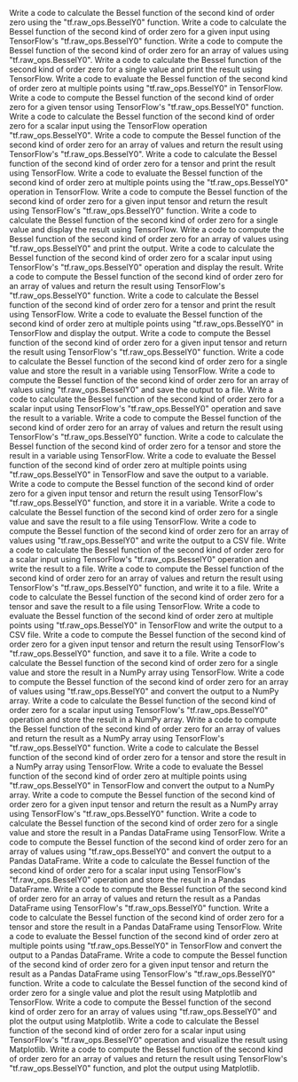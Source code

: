 Write a code to calculate the Bessel function of the second kind of order zero using the "tf.raw_ops.BesselY0" function.
Write a code to calculate the Bessel function of the second kind of order zero for a given input using TensorFlow's "tf.raw_ops.BesselY0" function.
Write a code to compute the Bessel function of the second kind of order zero for an array of values using "tf.raw_ops.BesselY0".
Write a code to calculate the Bessel function of the second kind of order zero for a single value and print the result using TensorFlow.
Write a code to evaluate the Bessel function of the second kind of order zero at multiple points using "tf.raw_ops.BesselY0" in TensorFlow.
Write a code to compute the Bessel function of the second kind of order zero for a given tensor using TensorFlow's "tf.raw_ops.BesselY0" function.
Write a code to calculate the Bessel function of the second kind of order zero for a scalar input using the TensorFlow operation "tf.raw_ops.BesselY0".
Write a code to compute the Bessel function of the second kind of order zero for an array of values and return the result using TensorFlow's "tf.raw_ops.BesselY0".
Write a code to calculate the Bessel function of the second kind of order zero for a tensor and print the result using TensorFlow.
Write a code to evaluate the Bessel function of the second kind of order zero at multiple points using the "tf.raw_ops.BesselY0" operation in TensorFlow.
Write a code to compute the Bessel function of the second kind of order zero for a given input tensor and return the result using TensorFlow's "tf.raw_ops.BesselY0" function.
Write a code to calculate the Bessel function of the second kind of order zero for a single value and display the result using TensorFlow.
Write a code to compute the Bessel function of the second kind of order zero for an array of values using "tf.raw_ops.BesselY0" and print the output.
Write a code to calculate the Bessel function of the second kind of order zero for a scalar input using TensorFlow's "tf.raw_ops.BesselY0" operation and display the result.
Write a code to compute the Bessel function of the second kind of order zero for an array of values and return the result using TensorFlow's "tf.raw_ops.BesselY0" function.
Write a code to calculate the Bessel function of the second kind of order zero for a tensor and print the result using TensorFlow.
Write a code to evaluate the Bessel function of the second kind of order zero at multiple points using "tf.raw_ops.BesselY0" in TensorFlow and display the output.
Write a code to compute the Bessel function of the second kind of order zero for a given input tensor and return the result using TensorFlow's "tf.raw_ops.BesselY0" function.
Write a code to calculate the Bessel function of the second kind of order zero for a single value and store the result in a variable using TensorFlow.
Write a code to compute the Bessel function of the second kind of order zero for an array of values using "tf.raw_ops.BesselY0" and save the output to a file.
Write a code to calculate the Bessel function of the second kind of order zero for a scalar input using TensorFlow's "tf.raw_ops.BesselY0" operation and save the result to a variable.
Write a code to compute the Bessel function of the second kind of order zero for an array of values and return the result using TensorFlow's "tf.raw_ops.BesselY0" function.
Write a code to calculate the Bessel function of the second kind of order zero for a tensor and store the result in a variable using TensorFlow.
Write a code to evaluate the Bessel function of the second kind of order zero at multiple points using "tf.raw_ops.BesselY0" in TensorFlow and save the output to a variable.
Write a code to compute the Bessel function of the second kind of order zero for a given input tensor and return the result using TensorFlow's "tf.raw_ops.BesselY0" function, and store it in a variable.
Write a code to calculate the Bessel function of the second kind of order zero for a single value and save the result to a file using TensorFlow.
Write a code to compute the Bessel function of the second kind of order zero for an array of values using "tf.raw_ops.BesselY0" and write the output to a CSV file.
Write a code to calculate the Bessel function of the second kind of order zero for a scalar input using TensorFlow's "tf.raw_ops.BesselY0" operation and write the result to a file.
Write a code to compute the Bessel function of the second kind of order zero for an array of values and return the result using TensorFlow's "tf.raw_ops.BesselY0" function, and write it to a file.
Write a code to calculate the Bessel function of the second kind of order zero for a tensor and save the result to a file using TensorFlow.
Write a code to evaluate the Bessel function of the second kind of order zero at multiple points using "tf.raw_ops.BesselY0" in TensorFlow and write the output to a CSV file.
Write a code to compute the Bessel function of the second kind of order zero for a given input tensor and return the result using TensorFlow's "tf.raw_ops.BesselY0" function, and save it to a file.
Write a code to calculate the Bessel function of the second kind of order zero for a single value and store the result in a NumPy array using TensorFlow.
Write a code to compute the Bessel function of the second kind of order zero for an array of values using "tf.raw_ops.BesselY0" and convert the output to a NumPy array.
Write a code to calculate the Bessel function of the second kind of order zero for a scalar input using TensorFlow's "tf.raw_ops.BesselY0" operation and store the result in a NumPy array.
Write a code to compute the Bessel function of the second kind of order zero for an array of values and return the result as a NumPy array using TensorFlow's "tf.raw_ops.BesselY0" function.
Write a code to calculate the Bessel function of the second kind of order zero for a tensor and store the result in a NumPy array using TensorFlow.
Write a code to evaluate the Bessel function of the second kind of order zero at multiple points using "tf.raw_ops.BesselY0" in TensorFlow and convert the output to a NumPy array.
Write a code to compute the Bessel function of the second kind of order zero for a given input tensor and return the result as a NumPy array using TensorFlow's "tf.raw_ops.BesselY0" function.
Write a code to calculate the Bessel function of the second kind of order zero for a single value and store the result in a Pandas DataFrame using TensorFlow.
Write a code to compute the Bessel function of the second kind of order zero for an array of values using "tf.raw_ops.BesselY0" and convert the output to a Pandas DataFrame.
Write a code to calculate the Bessel function of the second kind of order zero for a scalar input using TensorFlow's "tf.raw_ops.BesselY0" operation and store the result in a Pandas DataFrame.
Write a code to compute the Bessel function of the second kind of order zero for an array of values and return the result as a Pandas DataFrame using TensorFlow's "tf.raw_ops.BesselY0" function.
Write a code to calculate the Bessel function of the second kind of order zero for a tensor and store the result in a Pandas DataFrame using TensorFlow.
Write a code to evaluate the Bessel function of the second kind of order zero at multiple points using "tf.raw_ops.BesselY0" in TensorFlow and convert the output to a Pandas DataFrame.
Write a code to compute the Bessel function of the second kind of order zero for a given input tensor and return the result as a Pandas DataFrame using TensorFlow's "tf.raw_ops.BesselY0" function.
Write a code to calculate the Bessel function of the second kind of order zero for a single value and plot the result using Matplotlib and TensorFlow.
Write a code to compute the Bessel function of the second kind of order zero for an array of values using "tf.raw_ops.BesselY0" and plot the output using Matplotlib.
Write a code to calculate the Bessel function of the second kind of order zero for a scalar input using TensorFlow's "tf.raw_ops.BesselY0" operation and visualize the result using Matplotlib.
Write a code to compute the Bessel function of the second kind of order zero for an array of values and return the result using TensorFlow's "tf.raw_ops.BesselY0" function, and plot the output using Matplotlib.